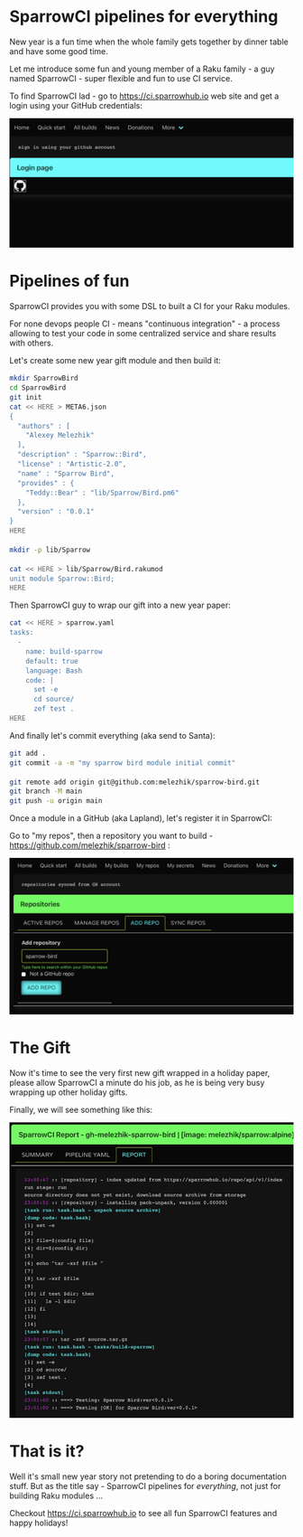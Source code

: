 # SparrowCI pipelines for everything

New year is a fun time when the whole family gets together by dinner table and have some good time.

Let me introduce some fun and young member of a Raku family - a guy named SparrowCI - super flexible and fun to use CI service.

To find SparrowCI lad - go to https://ci.sparrowhub.io web site and get a login using your GitHub credentials:

![login](https://raw.githubusercontent.com/melezhik/advent/master/images/sparrowci/login.jpeg)

# Pipelines of fun

SparrowCI provides you with some DSL to built a CI for your Raku modules. 

For none devops people CI - means "continuous integration" - a process allowing to test your code in some centralized 
service and share results with others.

Let's create some new year gift module and then build it:


```bash
mkdir SparrowBird
cd SparrowBird
git init 
cat << HERE > META6.json
{
  "authors" : [
    "Alexey Melezhik"
  ],
  "description" : "Sparrow::Bird",
  "license" : "Artistic-2.0",
  "name" : "Sparrow Bird",
  "provides" : {
    "Teddy::Bear" : "lib/Sparrow/Bird.pm6"
  },
  "version" : "0.0.1"
}
HERE

mkdir -p lib/Sparrow

cat << HERE > lib/Sparrow/Bird.rakumod
unit module Sparrow::Bird;
HERE


```

Then SparrowCI guy to wrap our gift into a new year paper:

```bash
cat << HERE > sparrow.yaml
tasks:
  -
    name: build-sparrow
    default: true
    language: Bash
    code: |
      set -e
      cd source/
      zef test .
HERE
```

And finally let's commit everything (aka send to Santa):

```bash
git add .
git commit -a -m "my sparrow bird module initial commit"

git remote add origin git@github.com:melezhik/sparrow-bird.git
git branch -M main
git push -u origin main
```

Once a module in a GitHub (aka Lapland), let's register it in SparrowCI:

Go to "my repos", then a repository you want to build - https://github.com/melezhik/sparrow-bird :

![add repo](https://raw.githubusercontent.com/melezhik/advent/master/images/sparrowci/add-repo.png)

# The Gift

Now it's time to see the very first new gift wrapped in a holiday paper, 
please allow SparrowCI a minute do his job, as he is being very busy wrapping up other holiday gifts.

Finally, we will see something like this:

![report](https://raw.githubusercontent.com/melezhik/advent/master/images/sparrowci/report.jpeg)

# That is it?

Well it's small new year story not pretending to do a boring documentation stuff. But as the title say - SparrowCI pipelines for _everything_, 
not just for building Raku modules ...

Checkout https://ci.sparrowhub.io to see all fun SparrowCI features and happy holidays!
